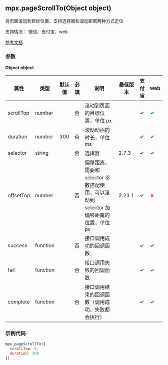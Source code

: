 ## mpx.pageScrollTo(Object object)

将页面滚动到目标位置，支持选择器和滚动距离两种方式定位

支持情况： 微信、支付宝、web

[参考文档](https://developers.weixin.qq.com/miniprogram/dev/api/ui/scroll/wx.pageScrollTo.html)

### 参数
**Object object**

| 属性        | 类型     | 默认值 | 必填 | 说明                                                                 | 最低版本 | 支付宝 | web |
|-------------|----------|--------|------|----------------------------------------------------------------------|----------|--------|-----|
| scrollTop   | number   |        | 否   | 滚动到页面的目标位置，单位 px                                        |          | <span style='color: green; font-weight: bold;'>✓</span> | <span style='color: green; font-weight: bold;'>✓</span> |
| duration    | number   | 300    | 否   | 滚动动画的时长，单位 ms                                             |          | <span style='color: green; font-weight: bold;'>✓</span> | <span style='color: green; font-weight: bold;'>✓</span> |
| selector    | string   |        | 否   | 选择器                                                              | 2.7.3    | <span style='color: green; font-weight: bold;'>✓</span> | <span style='color: green; font-weight: bold;'>✓</span> |
| offsetTop   | number   |        | 否   | 偏移距离，需要和 selector 参数搭配使用，可以滚动到 selector 加偏移距离的位置，单位 px | 2.23.1   | <span style='color: green; font-weight: bold;'>✓</span> | <span style='color: red; font-weight: bold;'>✗</span> |
| success     | function |        | 否   | 接口调用成功的回调函数                                               |          | <span style='color: green; font-weight: bold;'>✓</span> | <span style='color: green; font-weight: bold;'>✓</span> |
| fail        | function |        | 否   | 接口调用失败的回调函数                                               |          | <span style='color: green; font-weight: bold;'>✓</span> | <span style='color: green; font-weight: bold;'>✓</span> |
| complete    | function |        | 否   | 接口调用结束的回调函数（调用成功、失败都会执行）                      |          | <span style='color: green; font-weight: bold;'>✓</span> | <span style='color: green; font-weight: bold;'>✓</span> |



### 示例代码

```js
mpx.pageScrollTo({
  scrollTop: 0,
  duration: 300
})
```
